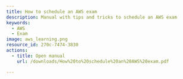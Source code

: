 ```yaml
---
title: How to schedule an AWS exam
description: Manual with tips and tricks to schedule an AWS exam
keywords:
  - AWS
  - Exam
image: aws_learning.png
resource_id: 270c-7474-3830
actions:
  - title: Open manual
    url: /downloads/How%20to%20schedule%20an%20AWS%20exam.pdf

---
```


















